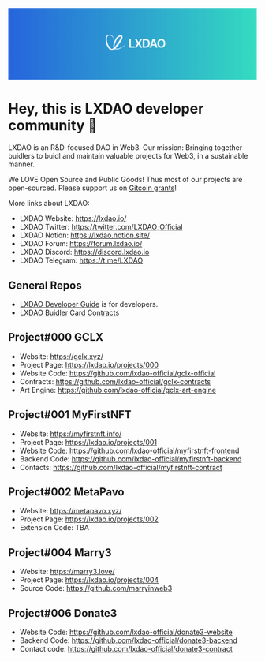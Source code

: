 <img src="./images/LXDAO.png" />

# Hey, this is LXDAO developer community 👋

LXDAO is an R&D-focused DAO in Web3. Our mission: Bringing together buidlers to buidl and maintain valuable projects for Web3, in a sustainable manner.

We LOVE Open Source and Public Goods! Thus most of our projects are open-sourced. Please support us on [Gitcoin grants](https://gitcoin.co/grants/7239/lxdao)!

More links about LXDAO:

- LXDAO Website: <https://lxdao.io/>
- LXDAO Twitter: <https://twitter.com/LXDAO_Official>
- LXDAO Notion: <https://lxdao.notion.site/>
- LXDAO Forum: <https://forum.lxdao.io/>
- LXDAO Discord: <https://discord.lxdao.io>
- LXDAO Telegram: <https://t.me/LXDAO>

## General Repos

- [LXDAO Developer Guide](https://github.com/lxdao-official/LXDAO-Developer-Guide) is for developers.
- [LXDAO Buidler Card Contracts](https://github.com/lxdao-official/buidler-card-contracts)

## Project#000 GCLX

- Website: <https://gclx.xyz/>
- Project Page: <https://lxdao.io/projects/000>
- Website Code: <https://github.com/lxdao-official/gclx-official>
- Contracts: <https://github.com/lxdao-official/gclx-contracts>
- Art Engine: <https://github.com/lxdao-official/gclx-art-engine>

## Project#001 MyFirstNFT

- Website: <https://myfirstnft.info/>
- Project Page: <https://lxdao.io/projects/001>
- Website Code: <https://github.com/lxdao-official/myfirstnft-frontend>
- Backend Code: <https://github.com/lxdao-official/myfirstnft-backend>
- Contacts: <https://github.com/lxdao-official/myfirstnft-contract>

## Project#002 MetaPavo

- Website: <https://metapavo.xyz/>
- Project Page: <https://lxdao.io/projects/002>
- Extension Code: TBA

## Project#004 Marry3

- Website: <https://marry3.love/>
- Project Page: <https://lxdao.io/projects/004>
- Source Code: <https://github.com/marryinweb3>

## Project#006 Donate3

- Website Code: <https://github.com/lxdao-official/donate3-website>
- Backend Code: <https://github.com/lxdao-official/donate3-backend>
- Contact code: <https://github.com/lxdao-official/donate3-contract>

